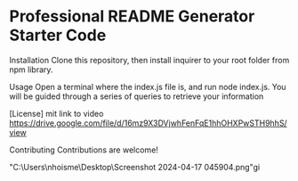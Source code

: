# Professional README Generator Starter Code

Installation
Clone this repository, then install inquirer to your root folder from npm library.

Usage
Open a terminal where the index.js file is, and run node index.js. You will be guided through a series of queries to retrieve your information

[License]
mit
link to video
https://drive.google.com/file/d/16mz9X3DVjwhFenFqE1hhOHXPwSTH9hhS/view

Contributing
Contributions are welcome!

"C:\Users\nhoisme\Desktop\Screenshot 2024-04-17 045904.png"gi
